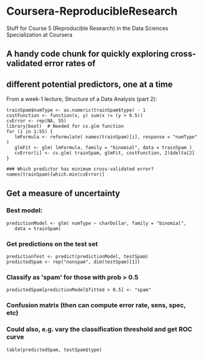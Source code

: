 # Coursera-ReproducibleResearch
Stuff for Course 5 (Reproducible Research) in the Data Sciences Specialization at Coursera

## A handy code chunk for quickly exploring cross-validated error rates of
## different potential predictors, one at a time
From a week-1 lecture, Structure of a Data Analysis (part 2):

    trainSpam$numType <- as.numeric(trainSpam$type) - 1
    costFunction <- function(x, y) sum(x != (y > 0.5))
    cvError <- rep(NA, 55)
    library(boot)  # Needed for cv.glm function
    for (i in 1:55) {
       lmFormula <- reformulate( names(trainSpam)[i], response = "numType" )
       glmFit <- glm( lmFormula, family = "binomial", data = trainSpam )
       cvError[i] <- cv.glm( trainSpam, glmFit, costFunction, 2)$delta[2]
    }

    ### Which predictor has minimum cross-validated error?
    names(trainSpam)[which.min(cvError)]

## Get a measure of uncertainty

### Best model:
    predictionModel <- glm( numType ~ charDollar, family = "binomial",
       data = trainSpam)

### Get predictions on the test set
    predictionTest <- predict(predictionModel, testSpam)
    predictedSpam <- rep("nonspam", dim(testSpam)[1])

### Classify as 'spam' for those with prob > 0.5
    predictedSpam[predictionModel$fitted > 0.5] <- "spam"

### Confusion matrix (then can compute error rate, sens, spec, etc)
### Could also, e.g. vary the classification threshold and get ROC curve
    table(predictedSpam, testSpam$type)
